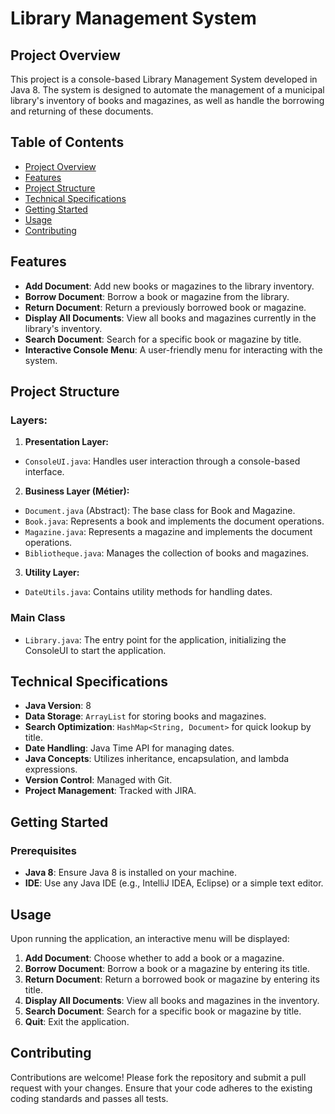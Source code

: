 # Library Management System

## Project Overview

This project is a console-based Library Management System developed in Java 8. The system is designed to automate the management of a municipal library's inventory of books and magazines, as well as handle the borrowing and returning of these documents.

## Table of Contents

- [Project Overview](#project-overview)
- [Features](#features)
- [Project Structure](#project-structure)
- [Technical Specifications](#technical-specifications)
- [Getting Started](#getting-started)
- [Usage](#usage)
- [Contributing](#contributing)

## Features

- **Add Document**: Add new books or magazines to the library inventory.
- **Borrow Document**: Borrow a book or magazine from the library.
- **Return Document**: Return a previously borrowed book or magazine.
- **Display All Documents**: View all books and magazines currently in the library's inventory.
- **Search Document**: Search for a specific book or magazine by title.
- **Interactive Console Menu**: A user-friendly menu for interacting with the system.

## Project Structure

### Layers:

1. **Presentation Layer:**
  - `ConsoleUI.java`: Handles user interaction through a console-based interface.

2. **Business Layer (Métier):**
  - `Document.java` (Abstract): The base class for Book and Magazine.
  - `Book.java`: Represents a book and implements the document operations.
  - `Magazine.java`: Represents a magazine and implements the document operations.
  - `Bibliotheque.java`: Manages the collection of books and magazines.

3. **Utility Layer:**
  - `DateUtils.java`: Contains utility methods for handling dates.

### Main Class

- `Library.java`: The entry point for the application, initializing the ConsoleUI to start the application.

## Technical Specifications

- **Java Version**: 8
- **Data Storage**: `ArrayList` for storing books and magazines.
- **Search Optimization**: `HashMap<String, Document>` for quick lookup by title.
- **Date Handling**: Java Time API for managing dates.
- **Java Concepts**: Utilizes inheritance, encapsulation, and lambda expressions.
- **Version Control**: Managed with Git.
- **Project Management**: Tracked with JIRA.

## Getting Started

### Prerequisites

- **Java 8**: Ensure Java 8 is installed on your machine.
- **IDE**: Use any Java IDE (e.g., IntelliJ IDEA, Eclipse) or a simple text editor.

## Usage

Upon running the application, an interactive menu will be displayed:

1. **Add Document**: Choose whether to add a book or a magazine.
2. **Borrow Document**: Borrow a book or a magazine by entering its title.
3. **Return Document**: Return a borrowed book or magazine by entering its title.
4. **Display All Documents**: View all books and magazines in the inventory.
5. **Search Document**: Search for a specific book or magazine by title.
6. **Quit**: Exit the application.

## Contributing

Contributions are welcome! Please fork the repository and submit a pull request with your changes. Ensure that your code adheres to the existing coding standards and passes all tests.
